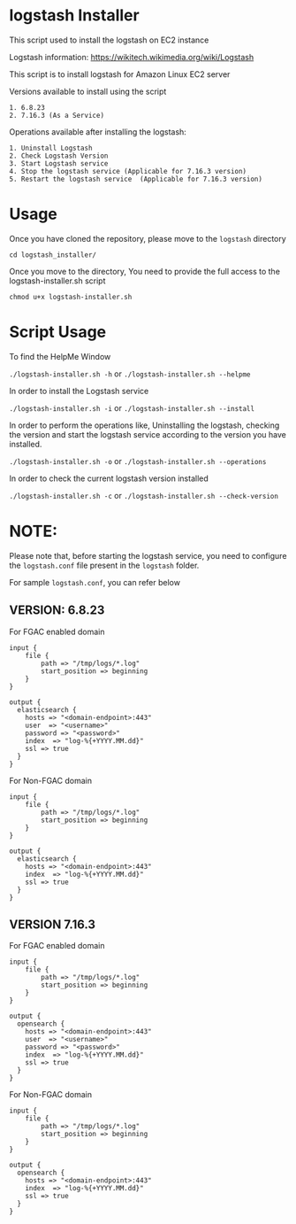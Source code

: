 # logstash Installer

This script used to install the logstash on EC2 instance

Logstash information: https://wikitech.wikimedia.org/wiki/Logstash

This script is to install logstash for Amazon Linux EC2 server

Versions available to install using the script

```
1. 6.8.23
2. 7.16.3 (As a Service)
```

Operations available after installing the logstash:

```
1. Uninstall Logstash
2. Check Logstash Version
3. Start Logstash service
4. Stop the logstash service (Applicable for 7.16.3 version)
5. Restart the logstash service  (Applicable for 7.16.3 version)
```

# Usage

Once you have cloned the repository, please move to the ```logstash``` directory

````cd logstash_installer/````

Once you move to the directory, You need to provide the full access to the logstash-installer.sh script

````chmod u+x logstash-installer.sh````

# Script Usage

To find the HelpMe Window

````./logstash-installer.sh -h```` or ````./logstash-installer.sh --helpme````

In order to install the Logstash service

````./logstash-installer.sh -i```` or ````./logstash-installer.sh --install````

In order to perform the operations like, Uninstalling the logstash, checking the version and start the logstash service according to the version you have installed.

````./logstash-installer.sh -o```` or ````./logstash-installer.sh --operations````

In order to check the current logstash version installed

````./logstash-installer.sh -c```` or ````./logstash-installer.sh --check-version````


# NOTE:

Please note that, before starting the logstash service, you need to configure the ```logstash.conf``` file present in the ```logstash``` folder.

For sample ```logstash.conf```, you can refer below 

VERSION: 6.8.23
-

For FGAC enabled domain

````
input {
    file {
        path => "/tmp/logs/*.log"
        start_position => beginning
    }
}

output {
  elasticsearch {
    hosts => "<domain-endpoint>:443"
    user  => "<username>"
    password => "<password>"
    index  => "log-%{+YYYY.MM.dd}"
    ssl => true
  }
}
````

For Non-FGAC domain

````
input {
    file {
        path => "/tmp/logs/*.log"
        start_position => beginning
    }
}

output {
  elasticsearch {
    hosts => "<domain-endpoint>:443"
    index  => "log-%{+YYYY.MM.dd}"
    ssl => true
  }
}
````

VERSION 7.16.3
-

For FGAC enabled domain

````
input {
    file {
        path => "/tmp/logs/*.log"
        start_position => beginning
    }
}

output {
  opensearch {
    hosts => "<domain-endpoint>:443"
    user  => "<username>"
    password => "<password>"
    index  => "log-%{+YYYY.MM.dd}"
    ssl => true
  }
}
````

For Non-FGAC domain

````
input {
    file {
        path => "/tmp/logs/*.log"
        start_position => beginning
    }
}

output {
  opensearch {
    hosts => "<domain-endpoint>:443"
    index  => "log-%{+YYYY.MM.dd}"
    ssl => true
  }
}
````

